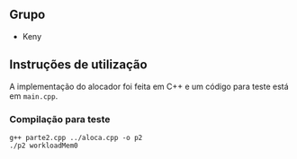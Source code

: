 ## Grupo
- Keny

## Instruções de utilização
A implementação do alocador foi feita em C++ e um código para teste está em `main.cpp`.

### Compilação para teste
```shell
g++ parte2.cpp ../aloca.cpp -o p2
./p2 workloadMem0